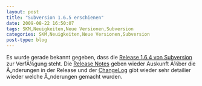 ```yaml
---
layout: post
title: "Subversion 1.6.5 erschienen"
date: 2009-08-22 16:50:07
tags: SKM,Neuigkeiten,Neue Versionen,Subversion
categories: SKM,Neuigkeiten,Neue Versionen,Subversion
post-type: blog
---
```

Es wurde gerade bekannt gegeben, dass die <a href="http://subversion.tigris.org/servlets/NewsItemView?newsItemID=2309">Release 1.6.4 von Subversion</a> zur VerfÃ¼gung steht. Die <a href="http://subversion.tigris.org/svn_1.6_releasenotes.html">Release Notes</a> geben wieder Auskunft Ã¼ber die Ã„nderungen in der Release und der <a href="http://svn.collab.net/repos/svn/tags/1.6.5/CHANGES">ChangeLog</a> gibt wieder sehr detailier wieder welche Ã„nderungen gemacht wurden.